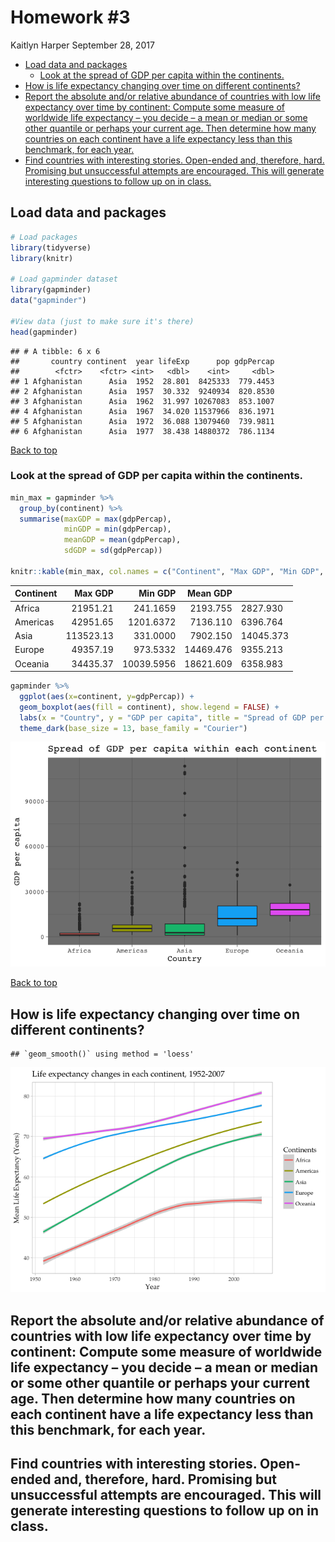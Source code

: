 Homework \#3
================
Kaitlyn Harper
September 28, 2017

-   [Load data and packages](#load-data-and-packages)
    -   [Look at the spread of GDP per capita within the continents.](#look-at-the-spread-of-gdp-per-capita-within-the-continents.)
-   [How is life expectancy changing over time on different continents?](#how-is-life-expectancy-changing-over-time-on-different-continents)
-   [Report the absolute and/or relative abundance of countries with low life expectancy over time by continent: Compute some measure of worldwide life expectancy – you decide – a mean or median or some other quantile or perhaps your current age. Then determine how many countries on each continent have a life expectancy less than this benchmark, for each year.](#report-the-absolute-andor-relative-abundance-of-countries-with-low-life-expectancy-over-time-by-continent-compute-some-measure-of-worldwide-life-expectancy-you-decide-a-mean-or-median-or-some-other-quantile-or-perhaps-your-current-age.-then-determine-how-many-countries-on-each-continent-have-a-life-expectancy-less-than-this-benchmark-for-each-year.)
-   [Find countries with interesting stories. Open-ended and, therefore, hard. Promising but unsuccessful attempts are encouraged. This will generate interesting questions to follow up on in class.](#find-countries-with-interesting-stories.-open-ended-and-therefore-hard.-promising-but-unsuccessful-attempts-are-encouraged.-this-will-generate-interesting-questions-to-follow-up-on-in-class.)

Load data and packages
----------------------

``` r
# Load packages
library(tidyverse)
library(knitr)

# Load gapminder dataset
library(gapminder)
data("gapminder")

#View data (just to make sure it's there)
head(gapminder)
```

    ## # A tibble: 6 x 6
    ##       country continent  year lifeExp      pop gdpPercap
    ##        <fctr>    <fctr> <int>   <dbl>    <int>     <dbl>
    ## 1 Afghanistan      Asia  1952  28.801  8425333  779.4453
    ## 2 Afghanistan      Asia  1957  30.332  9240934  820.8530
    ## 3 Afghanistan      Asia  1962  31.997 10267083  853.1007
    ## 4 Afghanistan      Asia  1967  34.020 11537966  836.1971
    ## 5 Afghanistan      Asia  1972  36.088 13079460  739.9811
    ## 6 Afghanistan      Asia  1977  38.438 14880372  786.1134

<a href="#top">Back to top</a>

### Look at the spread of GDP per capita within the continents.

``` r
min_max = gapminder %>% 
  group_by(continent) %>% 
  summarise(maxGDP = max(gdpPercap), 
            minGDP = min(gdpPercap),
            meanGDP = mean(gdpPercap),
            sdGDP = sd(gdpPercap))

knitr::kable(min_max, col.names = c("Continent", "Max GDP", "Min GDP", "Mean GDP", ""))
```

| Continent |    Max GDP|     Min GDP|   Mean GDP|           |
|:----------|----------:|-----------:|----------:|-----------|
| Africa    |   21951.21|    241.1659|   2193.755| 2827.930  |
| Americas  |   42951.65|   1201.6372|   7136.110| 6396.764  |
| Asia      |  113523.13|    331.0000|   7902.150| 14045.373 |
| Europe    |   49357.19|    973.5332|  14469.476| 9355.213  |
| Oceania   |   34435.37|  10039.5956|  18621.609| 6358.983  |

``` r
gapminder %>%
  ggplot(aes(x=continent, y=gdpPercap)) +
  geom_boxplot(aes(fill = continent), show.legend = FALSE) +
  labs(x = "Country", y = "GDP per capita", title = "Spread of GDP per capita within each continent") +
  theme_dark(base_size = 13, base_family = "Courier")
```

![](hw03_files/figure-markdown_github-ascii_identifiers/spreadPlot-1.png)

<a href="#top">Back to top</a>

How is life expectancy changing over time on different continents?
------------------------------------------------------------------

    ## `geom_smooth()` using method = 'loess'

![](hw03_files/figure-markdown_github-ascii_identifiers/LEchange-1.png)

Report the absolute and/or relative abundance of countries with low life expectancy over time by continent: Compute some measure of worldwide life expectancy – you decide – a mean or median or some other quantile or perhaps your current age. Then determine how many countries on each continent have a life expectancy less than this benchmark, for each year.
---------------------------------------------------------------------------------------------------------------------------------------------------------------------------------------------------------------------------------------------------------------------------------------------------------------------------------------------------------------------

Find countries with interesting stories. Open-ended and, therefore, hard. Promising but unsuccessful attempts are encouraged. This will generate interesting questions to follow up on in class.
------------------------------------------------------------------------------------------------------------------------------------------------------------------------------------------------
